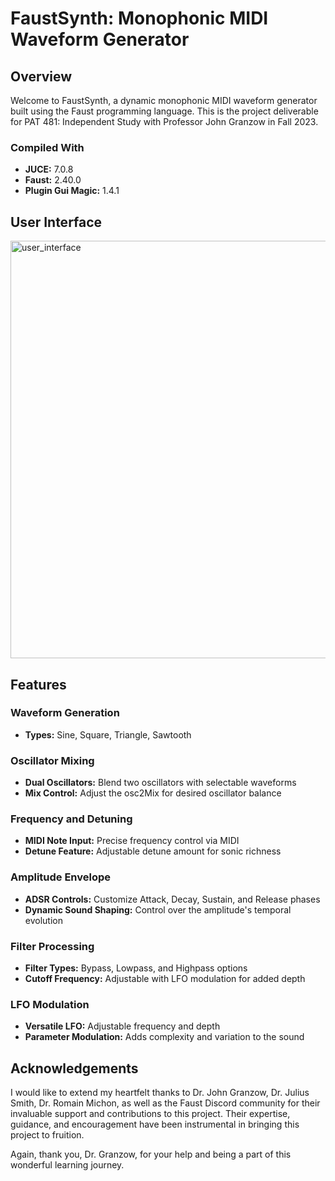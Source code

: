 # FaustSynth: Monophonic MIDI Waveform Generator

## Overview
Welcome to FaustSynth, a dynamic monophonic MIDI waveform generator built using the Faust programming language. This is the project deliverable for PAT 481: Independent Study with Professor John Granzow in Fall 2023.

### Compiled With
- **JUCE:** 7.0.8
- **Faust:** 2.40.0
- **Plugin Gui Magic:** 1.4.1

## User Interface
<img width="668" alt="user_interface" src="https://github.com/RealAlexZ/FaustSynth/assets/97690118/cbf5dfae-8ba0-44bc-9207-b24896c6e97e">

## Features

### Waveform Generation
- **Types:** Sine, Square, Triangle, Sawtooth

### Oscillator Mixing
- **Dual Oscillators:** Blend two oscillators with selectable waveforms
- **Mix Control:** Adjust the osc2Mix for desired oscillator balance

### Frequency and Detuning
- **MIDI Note Input:** Precise frequency control via MIDI
- **Detune Feature:** Adjustable detune amount for sonic richness

### Amplitude Envelope
- **ADSR Controls:** Customize Attack, Decay, Sustain, and Release phases
- **Dynamic Sound Shaping:** Control over the amplitude's temporal evolution

### Filter Processing
- **Filter Types:** Bypass, Lowpass, and Highpass options
- **Cutoff Frequency:** Adjustable with LFO modulation for added depth

### LFO Modulation
- **Versatile LFO:** Adjustable frequency and depth
- **Parameter Modulation:** Adds complexity and variation to the sound

## Acknowledgements
I would like to extend my heartfelt thanks to Dr. John Granzow, Dr. Julius Smith, Dr. Romain Michon, as well as the Faust Discord community for their invaluable support and contributions to this project. Their expertise, guidance, and encouragement have been instrumental in bringing this project to fruition.

Again, thank you, Dr. Granzow, for your help and being a part of this wonderful learning journey.
